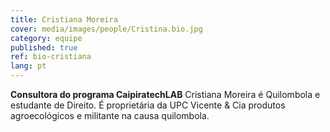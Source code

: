```yaml
---
title: Cristiana Moreira
cover: media/images/people/Cristina.bio.jpg
category: equipe
published: true
ref: bio-cristiana
lang: pt
---
```

**Consultora do programa CaipiratechLAB** Cristiana Moreira é Quilombola e estudante de Direito. É proprietária da UPC Vicente & Cia produtos agroecológicos e militante na causa quilombola.

